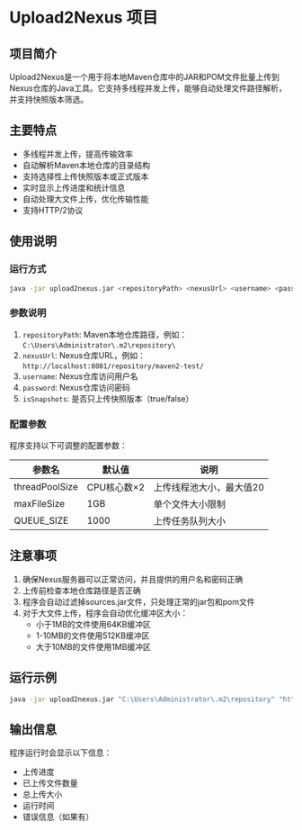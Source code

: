 # Upload2Nexus 项目

## 项目简介

Upload2Nexus是一个用于将本地Maven仓库中的JAR和POM文件批量上传到Nexus仓库的Java工具。它支持多线程并发上传，能够自动处理文件路径解析，并支持快照版本筛选。

## 主要特点

- 多线程并发上传，提高传输效率
- 自动解析Maven本地仓库的目录结构
- 支持选择性上传快照版本或正式版本
- 实时显示上传进度和统计信息
- 自动处理大文件上传，优化传输性能
- 支持HTTP/2协议

## 使用说明

### 运行方式

```bash
java -jar upload2nexus.jar <repositoryPath> <nexusUrl> <username> <password> <isSnapshots>
```

### 参数说明

1. `repositoryPath`: Maven本地仓库路径，例如：`C:\Users\Administrator\.m2\repository\`
2. `nexusUrl`: Nexus仓库URL，例如：`http://localhost:8081/repository/maven2-test/`
3. `username`: Nexus仓库访问用户名
4. `password`: Nexus仓库访问密码
5. `isSnapshots`: 是否只上传快照版本（true/false）

### 配置参数

程序支持以下可调整的配置参数：

| 参数名 | 默认值 | 说明 |
|--------|--------|--------|
| threadPoolSize | CPU核心数×2 | 上传线程池大小，最大值20 |
| maxFileSize | 1GB | 单个文件大小限制 |
| QUEUE_SIZE | 1000 | 上传任务队列大小 |

## 注意事项

1. 确保Nexus服务器可以正常访问，并且提供的用户名和密码正确
2. 上传前检查本地仓库路径是否正确
3. 程序会自动过滤掉sources.jar文件，只处理正常的jar包和pom文件
4. 对于大文件上传，程序会自动优化缓冲区大小：
   - 小于1MB的文件使用64KB缓冲区
   - 1-10MB的文件使用512KB缓冲区
   - 大于10MB的文件使用1MB缓冲区

## 运行示例

```bash
java -jar upload2nexus.jar "C:\Users\Administrator\.m2\repository" "http://localhost:8081/repository/maven2-test/" "admin" "admin123" "false"
```

## 输出信息

程序运行时会显示以下信息：
- 上传进度
- 已上传文件数量
- 总上传大小
- 运行时间
- 错误信息（如果有）